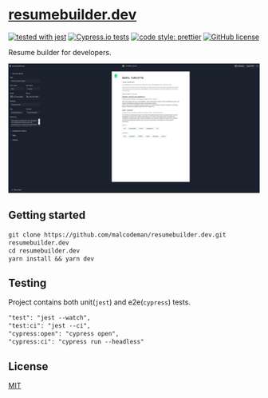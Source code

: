 # [resumebuilder.dev](https://www.resumebuilder.dev)

[![tested with jest](https://img.shields.io/badge/tested_with-jest-99424f.svg)](https://github.com/facebook/jest)
[![Cypress.io tests](https://img.shields.io/badge/cypress.io-tests-green.svg?style=flat-square)](https://cypress.io)
[![code style: prettier](https://img.shields.io/badge/code_style-prettier-ff69b4.svg)](https://github.com/prettier/prettier)
[![GitHub license](https://img.shields.io/badge/license-MIT-blue.svg)](https://github.com/malcodeman/resumebuilder.dev/blob/master/LICENSE)

Resume builder for developers.

![Screenshot](readme/screenshot.png)

## Getting started

```
git clone https://github.com/malcodeman/resumebuilder.dev.git resumebuilder.dev
cd resumebuilder.dev
yarn install && yarn dev
```

## Testing

Project contains both unit(`jest`) and e2e(`cypress`) tests.

```
"test": "jest --watch",
"test:ci": "jest --ci",
"cypress:open": "cypress open",
"cypress:ci": "cypress run --headless"
```

## License

[MIT](./LICENSE)
